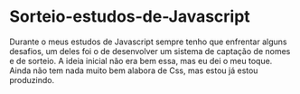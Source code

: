 # Sorteio-estudos-de-Javascript
 Durante o meus estudos de Javascript sempre tenho que enfrentar alguns desafios, um deles foi o de desenvolver um sistema de captação de nomes e de sorteio. A ideia inicial não era bem essa, mas eu dei o meu toque. Ainda não tem nada muito bem alabora de Css, mas estou já estou produzindo.
